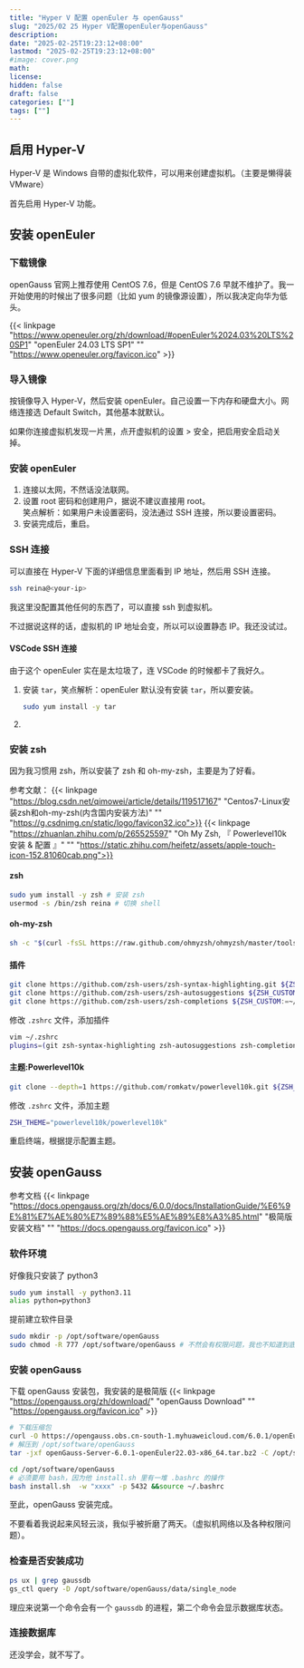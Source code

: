 ```yaml
---
title: "Hyper V 配置 openEuler 与 openGauss"
slug: "2025/02 25 Hyper V配置openEuler与openGauss"
description:
date: "2025-02-25T19:23:12+08:00"
lastmod: "2025-02-25T19:23:12+08:00"
#image: cover.png
math:
license:
hidden: false
draft: false
categories: [""]
tags: [""]
---
```


## 启用 Hyper-V

Hyper-V 是 Windows 自带的虚拟化软件，可以用来创建虚拟机。（主要是懒得装 VMware）

首先启用 Hyper-V 功能。

## 安装 openEuler

### 下载镜像

openGauss 官网上推荐使用 CentOS 7.6，但是 CentOS 7.6 早就不维护了。我一开始使用的时候出了很多问题（比如 yum 的镜像源设置），所以我决定向华为低头。

{{< linkpage  "https://www.openeuler.org/zh/download/#openEuler%2024.03%20LTS%20SP1" "openEuler 24.03 LTS SP1" "" "https://www.openeuler.org/favicon.ico" >}}

### 导入镜像

按镜像导入 Hyper-V，然后安装 openEuler。自己设置一下内存和硬盘大小。网络连接选 Default Switch，其他基本就默认。

如果你连接虚拟机发现一片黑，点开虚拟机的设置 > 安全，把启用安全启动关掉。

### 安装 openEuler

1. 连接以太网，不然话没法联网。
2. 设置 root 密码和创建用户，据说不建议直接用 root。  
   笑点解析：如果用户未设置密码，没法通过 SSH 连接，所以要设置密码。
3. 安装完成后，重启。

### SSH 连接

可以直接在 Hyper-V 下面的详细信息里面看到 IP 地址，然后用 SSH 连接。

```bash
ssh reina@<your-ip>
```

我这里没配置其他任何的东西了，可以直接 ssh 到虚拟机。

不过据说这样的话，虚拟机的 IP 地址会变，所以可以设置静态 IP。我还没试过。

#### VSCode SSH 连接

由于这个 openEuler 实在是太垃圾了，连 VSCode 的时候都卡了我好久。

1. 安装 `tar`，笑点解析：openEuler 默认没有安装 `tar`，所以要安装。  
    ```bash
    sudo yum install -y tar
    ```
2. 

### 安装 zsh

因为我习惯用 zsh，所以安装了 zsh 和 oh-my-zsh，主要是为了好看。

参考文献：
{{< linkpage "https://blog.csdn.net/qimowei/article/details/119517167" "Centos7-Linux安装zsh和oh-my-zsh(内含国内安装方法)" "" "https://g.csdnimg.cn/static/logo/favicon32.ico">}}
{{< linkpage "https://zhuanlan.zhihu.com/p/265525597" "Oh My Zsh, 『 Powerlevel10k 安装 & 配置 』" "" "https://static.zhihu.com/heifetz/assets/apple-touch-icon-152.81060cab.png">}}

#### zsh
```bash
sudo yum install -y zsh # 安装 zsh
usermod -s /bin/zsh reina # 切换 shell
```

#### oh-my-zsh

```bash
sh -c "$(curl -fsSL https://raw.github.com/ohmyzsh/ohmyzsh/master/tools/install.sh)"
```

#### 插件

```bash
git clone https://github.com/zsh-users/zsh-syntax-highlighting.git ${ZSH_CUSTOM:-~/.oh-my-zsh/custom}/plugins/zsh-syntax-highlighting
git clone https://github.com/zsh-users/zsh-autosuggestions ${ZSH_CUSTOM:-~/.oh-my-zsh/custom}/plugins/zsh-autosuggestions
git clone https://github.com/zsh-users/zsh-completions ${ZSH_CUSTOM:=~/.oh-my-zsh/custom}/plugins/zsh-completions
```


修改 `.zshrc` 文件，添加插件
```bash
vim ~/.zshrc
plugins=(git zsh-syntax-highlighting zsh-autosuggestions zsh-completions)
```

#### 主题:Powerlevel10k

```bash
git clone --depth=1 https://github.com/romkatv/powerlevel10k.git ${ZSH_CUSTOM:-$HOME/.oh-my-zsh/custom}/themes/powerlevel10k
```

修改 `.zshrc` 文件，添加主题

```bash
ZSH_THEME="powerlevel10k/powerlevel10k"
```
重启终端，根据提示配置主题。

## 安装 openGauss
参考文档 
{{< linkpage "https://docs.opengauss.org/zh/docs/6.0.0/docs/InstallationGuide/%E6%9E%81%E7%AE%80%E7%89%88%E5%AE%89%E8%A3%85.html" "极简版安装文档" "" "https://docs.opengauss.org/favicon.ico" >}}

### 软件环境

好像我只安装了 python3

```bash
sudo yum install -y python3.11
alias python=python3
```

提前建立软件目录

```bash
sudo mkdir -p /opt/software/openGauss
sudo chmod -R 777 /opt/software/openGauss # 不然会有权限问题，我也不知道到底在哪所以就直接 chmod 777 了
```

### 安装 openGauss

下载 openGauss 安装包，我安装的是极简版
{{< linkpage "https://opengauss.org/zh/download/" "openGauss Download" "" "https://opengauss.org/favicon.ico" >}}

```bash
# 下载压缩包
curl -O https://opengauss.obs.cn-south-1.myhuaweicloud.com/6.0.1/openEuler22.03/x86/openGauss-Server-6.0.1-openEuler22.03-x86_64.tar.bz2
# 解压到 /opt/software/openGauss
tar -jxf openGauss-Server-6.0.1-openEuler22.03-x86_64.tar.bz2 -C /opt/software/openGauss 

cd /opt/software/openGauss
# 必须要用 bash，因为他 install.sh 里有一堆 .bashrc 的操作
bash install.sh  -w "xxxx" -p 5432 &&source ~/.bashrc
```
至此，openGauss 安装完成。

不要看着我说起来风轻云淡，我似乎被折磨了两天。（虚拟机网络以及各种权限问题）。

### 检查是否安装成功

```bash
ps ux | grep gaussdb
gs_ctl query -D /opt/software/openGauss/data/single_node
```
理应来说第一个命令会有一个 `gaussdb` 的进程，第二个命令会显示数据库状态。

### 连接数据库

还没学会，就不写了。
